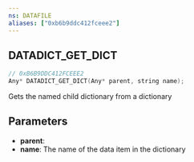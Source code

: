 ```yaml
---
ns: DATAFILE
aliases: ["0xb6b9ddc412fceee2"]
---
```

## DATADICT_GET_DICT

```c
// 0xB6B9DDC412FCEEE2
Any* DATADICT_GET_DICT(Any* parent, string name);
```

Gets the named child dictionary from a dictionary


## Parameters
* **parent**: 
* **name**: The name of the data item in the dictionary
